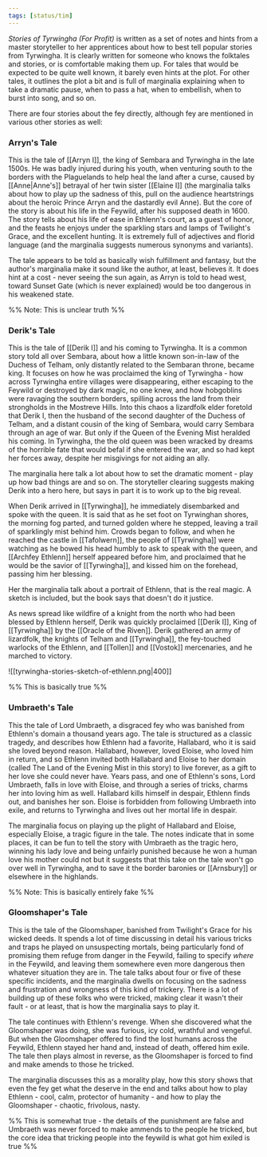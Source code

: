 ```yaml
---
tags: [status/tim]
---
```


*Stories of Tyrwingha (For Profit)* is written as a set of notes and hints from a master storyteller to her apprentices about how to best tell popular stories from Tyrwingha. It is clearly written for someone who knows the folktales and stories, or is comfortable making them up. For tales that would be expected to be quite well known, it barely even hints at the plot. For other tales, it outlines the plot a bit and is full of marginalia explaining when to take a dramatic pause, when to pass a hat, when to embellish, when to burst into song, and so on. 

There are four stories about the fey directly, although fey are mentioned in various other stories as well:
### Arryn's Tale
This is the tale of [[Arryn I]], the king of Sembara and Tyrwingha in the late 1500s. He was badly injured during his youth, when venturing south to the borders with the Plaguelands to help heal the land after a curse, caused by [[Anne|Anne's]] betrayal of her twin sister [[Elaine I]] (the marginalia talks about how to play up the sadness of this, pull on the audience heartstrings about the heroic Prince Arryn and the dastardly evil Anne). But the core of the story is about his life in the Feywild, after his supposed death in 1600. The story tells about his life of ease in Ethlenn's court, as a guest of honor, and the feasts he enjoys under the sparkling stars and lamps of Twilight's Grace, and the excellent hunting. It is extremely full of adjectives and florid language (and the marginalia suggests numerous synonyms and variants). 

The tale appears to be told as basically wish fulfillment and fantasy, but the author's marginalia make it sound like the author, at least, believes it. It does hint at a cost - never seeing the sun again, as Arryn is told to head west, toward Sunset Gate (which is never explained) would be too dangerous in his weakened state.

%% Note: This is unclear truth %%
### Derik's Tale
This is the tale of [[Derik I]] and his coming to Tyrwingha. It is a common story told all over Sembara, about how a little known son-in-law of the Duchess of Telham, only distantly related to the Sembaran throne, became king. It focuses on how he was proclaimed the king of Tyrwingha - how across Tyrwingha entire villages were disappearing, either escaping to the Feywild or destroyed by dark magic, no one knew, and how hobgoblins were ravaging the southern borders, spilling across the land from their strongholds in the Mostreve Hills. Into this chaos a lizardfolk elder foretold that Derik I, then the husband of the second daughter of the Duchess of Telham, and a distant cousin of the king of Sembara, would carry Sembara through an age of war. But only if the Queen of the Evening Mist heralded his coming. In Tyrwingha, the the old queen was been wracked by dreams of the horrible fate that would befal if she entered the war, and so had kept her forces away, despite her misgivings for not aiding an ally. 

The marginalia here talk a lot about how to set the dramatic moment - play up how bad things are and so on. The storyteller clearing suggests making Derik into a hero here, but says in part it is to work up to the big reveal.

When Derik arrived in [[Tyrwingha]], he immediately disembarked and spoke with the queen. It is said that as he set foot on Tyrwinghan shores, the morning fog parted, and turned golden where he stepped, leaving a trail of sparklingly mist behind him. Crowds began to follow, and when he reached the castle in [[Tafolwern]], the people of [[Tyrwingha]] were watching as he bowed his head humbly to ask to speak with the queen, and [[Archfey Ethlenn]] herself appeared before him, and proclaimed that he would be the savior of [[Tyrwingha]], and kissed him on the forehead, passing him her blessing.  

Her the marginalia talk about a portrait of Ethlenn, that is the real magic. A sketch is included, but the book says that doesn't do it justice.

As news spread like wildfire of a knight from the north who had been blessed by Ethlenn herself, Derik was quickly proclaimed [[Derik I]], King of [[Tyrwingha]] by the [[Oracle of the Riven]]. Derik gathered an army of lizardfolk, the knights of Telham and [[Tyrwingha]], the fey-touched warlocks of the Ethlenn, and [[Tollen]] and [[Vostok]] mercenaries, and he marched to victory.

![[tyrwingha-stories-sketch-of-ethlenn.png|400]]

%% This is basically true %%
### Umbraeth's Tale
This the tale of Lord Umbraeth, a disgraced fey who was banished from Ethlenn's domain a thousand years ago. The tale is structured as a classic tragedy, and describes how Ethlenn had a favorite, Hallabard, who it is said she loved beyond reason. Hallabard, however, loved Eloise, who loved him in return, and so Ethlenn invited both Hallabard and Eloise to her domain (called The Land of the Evening Mist in this story) to live forever, as a gift to her love she could never have. Years pass, and one of Ethlenn's sons, Lord Umbraeth, falls in love with Eloise, and through a series of tricks, charms her into loving him as well. Hallabard kills himself in despair, Ethlenn finds out, and banishes her son. Eloise is forbidden from following Umbraeth into exile, and returns to Tyrwingha and lives out her mortal life in despair. 

The marginalia focus on playing up the plight of Hallabard and Eloise, especially Eloise, a tragic figure in the tale. The notes indicate that in some places, it can be fun to tell the story with Umbraeth as the tragic hero, winning his lady love and being unfairly punished because he won a human love his mother could not but it suggests that this take on the tale won't go over well in Tyrwingha, and to save it the border baronies or [[Arnsbury]] or elsewhere in the highlands. 

%% Note: This is basically entirely fake %%

### Gloomshaper's Tale
This is the tale of the Gloomshaper, banished from Twilight's Grace for his wicked deeds. It spends a lot of time discussing in detail his various tricks and traps he played on unsuspecting mortals, being particularly fond of promising them refuge from danger in the Feywild, failing to specify *where* in the Feywild, and leaving them somewhere even more dangerous then whatever situation they are in. The tale talks about four or five of these specific incidents, and the marginalia dwells on focusing on the sadness and frustration and wrongness of this kind of trickery. There is a lot of building up of these folks who were tricked, making clear it wasn't their fault - or at least, that is how the marginalia says to play it.

The tale continues with Ethlenn's revenge. When she discovered what the Gloomshaper was doing, she was furious, icy cold, wrathful and vengeful. But when the Gloomshaper offered to find the lost humans across the Feywild, Ethlenn stayed her hand and, instead of death, offered him exile. The tale then plays almost in reverse, as the Gloomshaper is forced to find and make amends to those he tricked. 

The marginalia discusses this as a morality play, how this story shows that even the fey get what the deserve in the end and talks about how to play Ethlenn - cool, calm, protector of humanity - and how to play the Gloomshaper - chaotic, frivolous, nasty.

%% This is somewhat true - the details of the punishment are false and Umbraeth was never forced to make ammends to the people he tricked, but the core idea that tricking people into the feywild is what got him exiled is true %%

